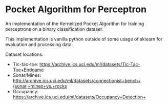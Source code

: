 # Pocket Algorithm for Perceptron

An implementation of the Kernelized Pocket Algorithm for training perceptrons on a binary classification dataset.

This implementation is vanilla python outside of some usage of sklearn for evaluation and processing data.

Dataset locations:
- Tic-tac-toe: https://archive.ics.uci.edu/ml/datasets/Tic-Tac-Toe+Endgame
- Sonar/Mines: http://archive.ics.uci.edu/ml/datasets/connectionist+bench+(sonar,+mines+vs.+rocks
- Occupancy: https://archive.ics.uci.edu/ml/datasets/Occupancy+Detection+